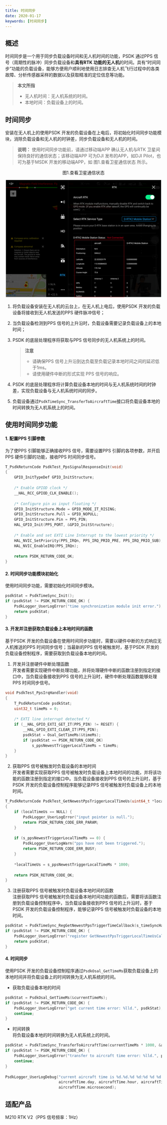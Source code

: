 ```yaml
---
title: 时间同步
date: 2020-01-17
keywords: [时间同步]
---
```

## 概述
时间同步是一个用于同步负载设备时间和无人机时间的功能，PSDK 通过PPS 信号（周期性的脉冲）同步负载设备和**具有RTK 功能的无人机**的时间。具有“时间同步”功能的负载设备，能够方便用户顺利地使用日志排查无人机飞行过程中的各类故障、分析传感器采样的数据以及获取精准的定位信息等功能。

> **本文所指**
>* 无人机时间：无人机系统的时间。
>* 本地时间：负载设备上的时间。

## 时间同步
安装在无人机上的使用PSDK 开发的负载设备在上电后，将初始化时间同步功能模块，消除负载设备和无人机的时钟差，同步负载设备和无人机的时间。
> **说明：** 使用时间同步功能前，请通过移动端APP 确认无人机与RTK 卫星间保持良好的通信状态；该移动端APP 可为DJI 发布的APP，如DJI Pilot，也可为基于MSDK 开发的移动端APP，如 图1.查看卫星通信状态 所示。  
<div>
<div style="text-align: center"><p>图1.查看卫星通信状态 </p>
</div>
<div style="text-align: center"><p><span>
      <img src="../images/positioning_prerequisites.png" width="500" alt/></span></p>
</div></div>
 
1. 将负载设备安装在无人机的云台上，在无人机上电后，使用PSDK 开发的负载设备将接收到无人机发送的PPS 硬件脉冲信号；
2. 当负载设备检测到PPS 信号的上升沿时，负载设备需要记录负载设备上的本地时间；
3. PSDK 的底层处理程序将获取与PPS 信号同步的无人机系统上的时间。

    > **注意** 
    > * 请确保PPS 信号上升沿到达负载至负载记录本地时间之间的延迟低于1ms。
    > * 请使用硬件中断的形式实现 PPS 信号的响应。
4. PSDK 的底层处理程序将计算负载设备本地的时间与无人机系统时间的时钟差，实现负载设备与无人机系统时间的同步。  
5. 负载设备通过`PsdkTimeSync_TransferToAircraftTime`接口将负载设备本地的时间转换为无人机系统上的时间。

## 使用时间同步功能
#### 1. 配置PPS 引脚参数
为了使PPS 引脚能够正确接收PPS 信号，需要设置PPS 引脚的各项参数，并开启PPS 硬件引脚的功能，接收PPS 时间同步信号。

```c
T_PsdkReturnCode PsdkTest_PpsSignalResponseInit(void)
{
    GPIO_InitTypeDef GPIO_InitStructure;

    /* Enable GPIOD clock */
    __HAL_RCC_GPIOD_CLK_ENABLE();

    /* Configure pin as input floating */
    GPIO_InitStructure.Mode = GPIO_MODE_IT_RISING;
    GPIO_InitStructure.Pull = GPIO_NOPULL;
    GPIO_InitStructure.Pin = PPS_PIN;
    HAL_GPIO_Init(PPS_PORT, &GPIO_InitStructure);

    /* Enable and set EXTI Line Interrupt to the lowest priority */
    HAL_NVIC_SetPriority(PPS_IRQn, PPS_IRQ_PRIO_PRE, PPS_IRQ_PRIO_SUB);
    HAL_NVIC_EnableIRQ(PPS_IRQn);

    return PSDK_RETURN_CODE_OK;
}
```

#### 2. 时间同步功能模块初始化
使用时间同步功能，需要初始化时间同步模块。

```c
psdkStat = PsdkTimeSync_Init();
if (psdkStat != PSDK_RETURN_CODE_OK) {
    PsdkLogger_UserLogError("time synchronization module init error.");
    return psdkStat;
}
```

#### 3. 开发并注册获取负载设备上本地时间的函数
基于PSDK 开发的负载设备在使用时间同步功能时，需要以硬件中断的方式响应无人机推送的PPS 时间同步信号；当最新的PPS 信号被触发时，基于PSDK 开发的负载设备控制程序，需要获取到负载设备本地的时间。

1. 开发并注册硬件中断处理函数      
开发者需要实现硬件中断处理功能，并将处理硬件中断的函数注册到指定的接口中，当负载设备接收到PPS 信号的上升沿时，硬件中断处理函数能够处理PPS 时间同步信号。

```c
void PsdkTest_PpsIrqHandler(void)
{
    T_PsdkReturnCode psdkStat;
    uint32_t timeMs = 0;

    /* EXTI line interrupt detected */
    if (__HAL_GPIO_EXTI_GET_IT(PPS_PIN) != RESET) {
        __HAL_GPIO_EXTI_CLEAR_IT(PPS_PIN);
        psdkStat = Osal_GetTimeMs(&timeMs);
        if (psdkStat == PSDK_RETURN_CODE_OK)
            s_ppsNewestTriggerLocalTimeMs = timeMs;
    }
}
```

2. 获取PPS 信号被触发时负载设备的本地时间    
开发者需要实现获取PPS 信号被触发时负载设备上本地时间的功能，并将该功能的函数注册到指定的接口中。当负载设备接收到PPS 信号的上升沿时，基于PSDK 开发的负载设备控制程序能够记录PPS 信号被触发时负载设备上的本地时间。

```c
T_PsdkReturnCode PsdkTest_GetNewestPpsTriggerLocalTimeUs(uint64_t *localTimeUs)
{
    if (localTimeUs == NULL) {
        PsdkLogger_UserLogError("input pointer is null.");
        return PSDK_RETURN_CODE_ERR_PARAM;
    }

    if (s_ppsNewestTriggerLocalTimeMs == 0) {
        PsdkLogger_UserLogWarn("pps have not been triggered.");
        return PSDK_RETURN_CODE_ERR_BUSY;
    }

    *localTimeUs = s_ppsNewestTriggerLocalTimeMs * 1000;

    return PSDK_RETURN_CODE_OK;
}
```

3. 注册获取PPS 信号被触发时负载设备本地时间的函数     
注册获取PPS 信号被触发时负载设备本地时间功能的函数后，需要将该函数注册到负载设备控制程序中，当负载设备接收到PPS 信号的上升沿时，基于PSDK 开发的负载设备控制程序，能够记录PPS 信号被触发时负载设备的本地时间。
 
```c
psdkStat = PsdkTimeSync_RegGetNewestPpsTriggerTimeCallback(s_timeSyncHandler.GetNewestPpsTriggerLocalTimeUs);
if (psdkStat != PSDK_RETURN_CODE_OK) {
    PsdkLogger_UserLogError("register GetNewestPpsTriggerLocalTimeUsCallback error.");
    return psdkStat;
}
```


#### 4. 时间同步
使用PSDK 开发的负载设备控制程序通过`PsdkOsal_GetTimeMs`获取负载设备上的本地时间并将负载设备上的时间转换为无人机系统的时间。

* 获取负载设备本地的时间

```c
psdkStat = PsdkOsal_GetTimeMs(&currentTimeMs);
if (psdkStat != PSDK_RETURN_CODE_OK) {
    PsdkLogger_UserLogError("get current time error: %lld.", psdkStat);
    continue;
}
```

* 时间转换      
将负载设备本地的时间转换为无人机系统上的时间。

```c
psdkStat = PsdkTimeSync_TransferToAircraftTime(currentTimeMs * 1000, &aircraftTime);
if (psdkStat != PSDK_RETURN_CODE_OK) {
    PsdkLogger_UserLogError("transfer to aircraft time error: %lld.", psdkStat);
    continue;
}

PsdkLogger_UserLogDebug("current aircraft time is %d.%d.%d %d:%d %d %d.", aircraftTime.year, aircraftTime.month,
                        aircraftTime.day, aircraftTime.hour, aircraftTime.minute, aircraftTime.second,
                        aircraftTime.microsecond);
```

## 适配产品
M210 RTK V2（PPS 信号频率：1Hz）